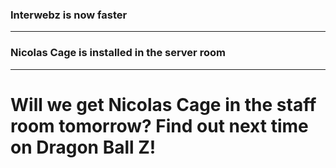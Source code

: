 ### Interwebz is now faster

---
### Nicolas Cage is installed in the server room

---
# Will we get Nicolas Cage in the staff room tomorrow? Find out next time on Dragon Ball Z!

